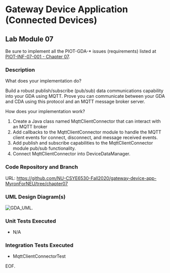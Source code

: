 # Gateway Device Application (Connected Devices)

## Lab Module 07

Be sure to implement all the PIOT-GDA-* issues (requirements) listed at [PIOT-INF-07-001 - Chapter 07](https://github.com/orgs/programming-the-iot/projects/1#column-10488499).

### Description

What does your implementation do? 

Build a robust publish/subscribe (pub/sub) data communications capability into your GDA using MQTT. Prove you can communicate between your GDA and CDA using this protocol and an MQTT message broker server.

How does your implementation work?

1.	Create a Java class named MqttClientConnector that can interact with an MQTT broker
2.	Add callbacks to the MqttClientConnector module to handle the MQTT client events for connect, disconnect, and message received events.
3.	Add publish and subscribe capabilities to the MqttClientConnector module pub/sub functionality.
4.	Connect MqttClientConnector into DeviceDataManager.


### Code Repository and Branch

URL: https://github.com/NU-CSYE6530-Fall2020/gateway-device-app-MyronForNEU/tree/chapter07

### UML Design Diagram(s)

![GDA_UML](https://github.com/NU-CSYE6530-Fall2020/gateway-device-app-MyronForNEU/blob/chapter07/exercises/chapter07/GDA.png).


### Unit Tests Executed

- N/A 

### Integration Tests Executed

- MqttClientConnectorTest 

EOF.
